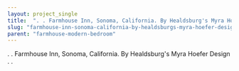 ```yaml
---
layout: project_single
title:  ". . Farmhouse Inn, Sonoma, California. By Healdsburg's Myra Hoefer Design . ."
slug: "farmhouse-inn-sonoma-california-by-healdsburgs-myra-hoefer-design"
parent: "farmhouse-modern-bedroom"
---
```

. . Farmhouse Inn, Sonoma, California. By Healdsburg's Myra Hoefer Design . .